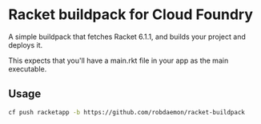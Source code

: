 # Racket buildpack for Cloud Foundry

A simple buildpack that fetches Racket 6.1.1, and builds your project and deploys it.

This expects that you'll have a main.rkt file in your app as the main executable.

## Usage

```bash
cf push racketapp -b https://github.com/robdaemon/racket-buildpack
```